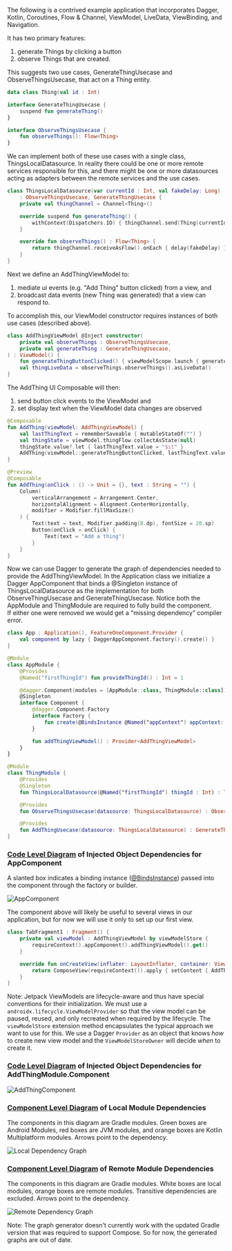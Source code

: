 The following is a contrived example application that incorporates 
Dagger, Kotlin, Coroutines, Flow & Channel, ViewModel, LiveData, ViewBinding, and Navigation. 
 
It has two primary features:
1. generate Things by clicking a button
2. observe Things that are created. 

This suggests two use cases, GenerateThingUsecase and ObserveThingsUsecase, 
that act on a Thing entity.

```kotlin
data class Thing(val id : Int)

interface GenerateThingUsecase {
    suspend fun generateThing()
}

interface ObserveThingsUsecase {
    fun observeThings(): Flow<Thing>
}
```

We can implement both of these use cases with a single class, ThingsLocalDatasource.
In reality there could be one or more remote services responsible for this, and there might be one
or more datasources acting as adapters between the remote services and the use cases.

```kotlin
class ThingsLocalDatasource(var currentId : Int, val fakeDelay: Long)
    : ObserveThingsUsecase, GenerateThingUsecase {
    private val thingChannel = Channel<Thing>()

    override suspend fun generateThing() {
        withContext(Dispatchers.IO) { thingChannel.send(Thing(currentId++)) }
    }

    override fun observeThings() : Flow<Thing> {
        return thingChannel.receiveAsFlow().onEach { delay(fakeDelay) }.flowOn(Dispatchers.IO)
    }
}
```

Next we define an AddThingViewModel to:
1) mediate ui events (e.g. "Add Thing" button clicked) from a view, and
2) broadcast data events (new Thing was generated) that a view can respond to.

To accomplish this, our ViewModel constructor requires instances of both use cases (described above).
```kotlin
class AddThingViewModel @Inject constructor(
    private val observeThings : ObserveThingsUsecase,
    private val generateThing : GenerateThingUsecase,
) : ViewModel() {
    fun generateThingButtonClicked() { viewModelScope.launch { generateThing.generateThing() } }
    val thingLiveData = observeThings.observeThings().asLiveData()
}
```

The AddThing UI Composable will then:
1) send button click events to the ViewModel and
2) set display text when the ViewModel data changes are observed

```kotlin
@Composable
fun AddThing(viewModel: AddThingViewModel) {
    val lastThingText = rememberSaveable { mutableStateOf("") }
    val thingState = viewModel.thingFlow.collectAsState(null)
    thingState.value?.let { lastThingText.value = "$it" }
    AddThing(viewModel::generateThingButtonClicked, lastThingText.value)
}

@Preview
@Composable
fun AddThing(onClick : () -> Unit = {}, text : String = "") {
    Column(
        verticalArrangement = Arrangement.Center,
        horizontalAlignment = Alignment.CenterHorizontally,
        modifier = Modifier.fillMaxSize()
    ) {
        Text(text = text, Modifier.padding(8.dp), fontSize = 20.sp)
        Button(onClick = onClick) {
            Text(text = "Add a thing")
        }
    }
}
```
Now we can use Dagger to generate the graph of dependencies needed to provide the AddThingViewModel.
In the Application class we initialize a Dagger AppComponent that
binds a @Singleton instance of ThingsLocalDatasource as the implementation for both ObserveThingUsecase and GenerateThingUsecase.
Notice both the AppModule and ThingModule are required to fully build the component.  
If either one were removed we would get a "missing dependency" compiler error.

```kotlin
class App : Application(), FeatureOneComponent.Provider {
    val component by lazy { DaggerAppComponent.factory().create() }
}

@Module
class AppModule {
    @Provides
    @Named("firstThingId") fun provideThingId() : Int = 1

    @dagger.Component(modules = [AppModule::class, ThingModule::class])
    @Singleton
    interface Component {
        @dagger.Component.Factory
        interface Factory {
            fun create(@BindsInstance @Named("appContext") appContext: Context) : Component
        }

        fun addThingViewModel() : Provider<AddThingViewModel>
    }
}

@Module
class ThingModule {
    @Provides
    @Singleton
    fun ThingsLocalDatasource(@Named("firstThingId") thingId : Int) : ThingsLocalDatasource = ThingsLocalDatasource(thingId, 1000L)

    @Provides
    fun ObserveThingsUsecase(datasource: ThingsLocalDatasource) : ObserveThingsUsecase = datasource

    @Provides
    fun AddThingUsecase(datasource: ThingsLocalDatasource) : GenerateThingUsecase = datasource
}
```
### [Code Level Diagram](https://c4model.com/#CodeDiagram) of Injected Object Dependencies for AppComponent
A slanted box indicates a binding instance ([@BindsInstance](https://dagger.dev/api/2.28/dagger/BindsInstance.html)) passed into the component through the factory or builder. 

<img src="docs/com.example.myapplication.AppModule.Component.svg" alt="AppComponent"/>

The component above will likely be useful to several views in our application, but for now we will
use it only to set up our first view.

```kotlin
class TabFragment1 : Fragment() {
    private val viewModel : AddThingViewModel by viewModelStore {
        requireContext().appComponent().addThingViewModel().get()
    }

    override fun onCreateView(inflater: LayoutInflater, container: ViewGroup?, savedInstanceState: Bundle?): View {
        return ComposeView(requireContext()).apply { setContent { AddThing(viewModel) } }
    }
}
``` 

Note: Jetpack ViewModels are lifecycle-aware and thus have special conventions for their initialization.
We must use a `androidx.lifecycle.ViewModelProvider` so that the view model can be paused, reused, and 
only recreated when required by the lifecycle.  The `viewModelStore` extension method encapsulates the
typical approach we want to use for this.
We use a Dagger `Provider` as an object that knows *how* to create new view model and the `ViewModelStoreOwner`
will decide *when* to create it.   

### [Code Level Diagram](https://c4model.com/#CodeDiagram) of Injected Object Dependencies for AddThingModule.Component
<img src="docs/com.example.myapplication.AddThingModule.Component.svg" alt="AddThingComponent"/>

### [Component Level Diagram](https://c4model.com/#ComponentDiagram) of Local Module Dependencies
The components in this diagram are Gradle modules. Green boxes are Android Modules, red boxes are JVM modules, and orange boxes are Kotlin Multiplatform modules.  Arrows point to the dependency. 

<img src="docs/project.dot.png" alt="Local Dependency Graph"/>

### [Component Level Diagram](https://c4model.com/#ComponentDiagram) of Remote Module Dependencies 
The components in this diagram are Gradle modules.  White boxes are local modules, orange boxes are remote modules. Transitive dependencies are excluded. Arrows point to the dependency.

<img src="docs/dependency-graph-my-generator.png" alt="Remote Dependency Graph"/>

Note: The graph generator doesn't currently work with the updated Gradle version that was required to support Compose.
So for now, the generated graphs are out of date.